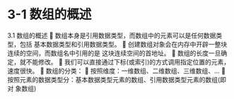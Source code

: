# 3-1 数组的概述
3.1 数组的概述
 数组本身是引用数据类型，而数组中的元素可以是任何数据类型，包括
基本数据类型和引用数据类型。
 创建数组对象会在内存中开辟一整块连续的空间，而数组名中引用的是
这块连续空间的首地址。
 数组的长度一旦确定，就不能修改。
 我们可以直接通过下标(或索引)的方式调用指定位置的元素，速度很快。
 数组的分类：
 按照维度：一维数组、二维数组、三维数组、…
 按照元素的数据类型分：基本数据类型元素的数组、引用数据类型元素的数组(即对
象数组)
